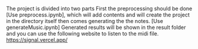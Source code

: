 The project is divided into two parts
First the preprocessing should be done [Use preprocess.ipynb], which will add contents and will create the project in the directory itself
then comes generating the the notes. [Use generateMusic.ipynb]
Generated results will be shown in the result folder and you can use the following website to listen to the midi file. 
https://signal.vercel.app/

